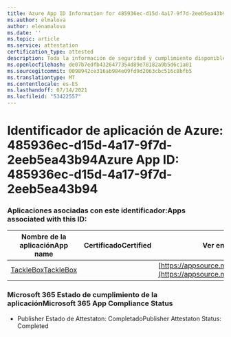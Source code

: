 ```yaml
---
title: Azure App ID Information for 485936ec-d15d-4a17-9f7d-2eeb5ea43b94
ms.author: elmalova
author: elenamalova
ms.date: ''
ms.topic: article
ms.service: attestation
certification_type: attested
description: Toda la información de seguridad y cumplimiento disponible para 485936ec-d15d-4a17-9f7d-2eeb5ea43b94.
ms.openlocfilehash: de07b7edfb4326477354d89e78182a9b5d6c1a01
ms.sourcegitcommit: 0098942ce316ab984e09fd9d2063cbc516c8bfb5
ms.translationtype: MT
ms.contentlocale: es-ES
ms.lasthandoff: 07/14/2021
ms.locfileid: "53422557"
---
```

# <a name="azure-app-id-485936ec-d15d-4a17-9f7d-2eeb5ea43b94"></a><span data-ttu-id="5662d-103">Identificador de aplicación de Azure: 485936ec-d15d-4a17-9f7d-2eeb5ea43b94</span><span class="sxs-lookup"><span data-stu-id="5662d-103">Azure App ID: 485936ec-d15d-4a17-9f7d-2eeb5ea43b94</span></span>


### <a name="apps-associated-with-this-id"></a><span data-ttu-id="5662d-104">Aplicaciones asociadas con este identificador:</span><span class="sxs-lookup"><span data-stu-id="5662d-104">Apps associated with this ID:</span></span>
| <span data-ttu-id="5662d-105">**Nombre de la aplicación**</span><span class="sxs-lookup"><span data-stu-id="5662d-105">**App name**</span></span> | <span data-ttu-id="5662d-106">**Certificado**</span><span class="sxs-lookup"><span data-stu-id="5662d-106">**Certified**</span></span> | <span data-ttu-id="5662d-107">**Ver en AppSource**</span><span class="sxs-lookup"><span data-stu-id="5662d-107">**View in AppSource**</span></span> |
|-|-|-|
| [<span data-ttu-id="5662d-108">TackleBox</span><span class="sxs-lookup"><span data-stu-id="5662d-108">TackleBox</span></span>](https://docs.microsoft.com/en-us/microsoft-365-app-certification/forward/WA200002310) |  | [https://appsource.microsoft.com/product/office/WA200002310](https://appsource.microsoft.com/product/office/WA200002310) |

### <a name="microsoft-365-app-compliance-status"></a><span data-ttu-id="5662d-109">Microsoft 365 Estado de cumplimiento de la aplicación</span><span class="sxs-lookup"><span data-stu-id="5662d-109">Microsoft 365 App Compliance Status</span></span>
- <span data-ttu-id="5662d-110">Publisher Estado de Attestaton: Completado</span><span class="sxs-lookup"><span data-stu-id="5662d-110">Publisher Attestaton Status: Completed</span></span>
